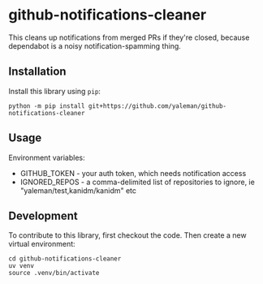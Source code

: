 # github-notifications-cleaner

This cleans up notifications from merged PRs if they're closed, because dependabot is a noisy notification-spamming thing.

## Installation

Install this library using `pip`:

    python -m pip install git+https://github.com/yaleman/github-notifications-cleaner

## Usage

Environment variables:

- GITHUB_TOKEN - your auth token, which needs notification access
- IGNORED_REPOS - a comma-delimited list of repositories to ignore, ie "yaleman/test,kanidm/kanidm" etc

## Development

To contribute to this library, first checkout the code. Then create a new virtual environment:

    cd github-notifications-cleaner
    uv venv
    source .venv/bin/activate

